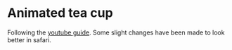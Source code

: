 # Animated tea cup

Following the [youtube guide](https://www.youtube.com/watch?v=XlrXgl-mj2Y). Some slight changes have been made to look better in safari.


